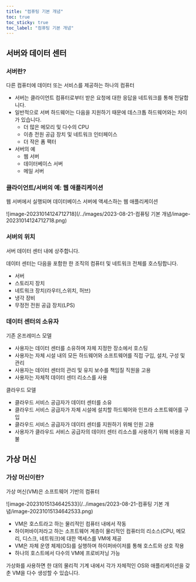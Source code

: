 ```yaml
---
title: "컴퓨팅 기본 개념"
toc: true
toc_sticky: true
toc_label: "컴퓨팅 기본 개념"
---
```


## 서버와 데이터 센터

###  서버란?

 다른 컴퓨터에 데이터 또는 서비스를 제공하는 하나의 컴퓨터

- 서버는 클라이언트 컴퓨터로부터 받은 요청에 대한 응답을 네트워크를 통해 전달합니다.
- 일반적으로 서버 하드웨어는 다음을 지원하기 때문에 데스크톱 하드웨어와는 차이가 있습니다.
  - 더 많은 메모리 및 다수의 CPU
  - 이층 전원 공급 장치 및 네트워크 인터페이스
  - 더 작은 폼 팩터
- 서버의 예
  - 웹 서버
  - 데이터베이스 서버
  - 메일 서버



### 클라이언트/서버의 예: 웹 애플리케이션

웹 서버에서 실행되며 데이터베이스 서버에 액세스하는 웹 애플리케이션

![image-20231014124712718](/../images/2023-08-21-컴퓨팅 기본 개념/image-20231014124712718.png)

### 서버의 위치

서버 데이터 센터 내에 상주합니다.

데이터 센터는 다음을 포함한 한 조직의 컴퓨터 및 네트워크 전체를 호스팅합니다.

- 서버
- 스토리지 장치
- 네트워크 장치(라우터,스위치, 허브)
- 냉각 장비
- 무정전 전원 공급 장치(LPS)

### 데이터 센터의 소유자

기존 온프레미스 모델

- 사용자는 데이터 센터를 소유하며 자체 지정한 장소에서 호스팅
- 사용자는 자체 시설 내의 모든 하드웨어와 소프트웨어를 직접 구입, 설치, 구성 및 관리
- 사용자는 데이터 센터의 관리 및 유지 보수를 책임질 직원을 고용
- 사용자는 자체적 데이터 센터 리소스를 사용

클라우드 모델

- 클라우드 서비스 공급자가 데이터 센터를 소유
- 클라우드 서비스 공급자가 자체 시설에 설치할 하드웨어와 인프라 소프트웨어를 구입
- 클라우드 서비스 공급자가 데이터 센터를 지원하기 위해 인원 고용
- 사용자가 클라우드 서비스 공급자의 데이터 센터 리소스를 사용하기 위해 비용을 지불



## 가상 머신

### 가상 머신이란?

가상 머신(VM)은 소프트웨어 기반의 컴퓨터

![image-20231015134642533](/../images/2023-08-21-컴퓨팅 기본 개념/image-20231015134642533.png)

- VM은 호스트라고 하는 물리적인 컴퓨터 내에서 작동
- 하이퍼바이저라고 하는 소프트웨어 계층이 물리적인 컴퓨터의 리소스(CPU, 메모리, 디스크, 네트워크)에 대한 액세스를 VM에 제공 
- VM은 자체 운영 체제(OS)를 실행하며 하이퍼바이저를 통해 호스트와 상호 작용
- 하나의 호스트에서 다수의 VM에 프로비저닝 가능

가상화를 사용하면 한 대의 물리적 기계 내에서 각가 자체적인 OS와 애플리케이션을 갖춘 VM을 다수 생성할 수 있습니다.

